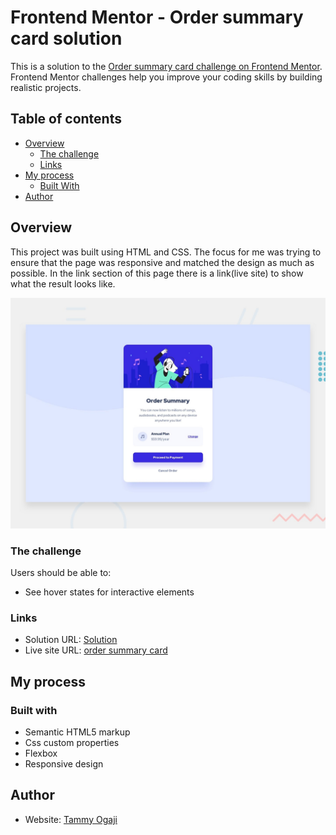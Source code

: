 # Frontend Mentor - Order summary card solution

This is a solution to the [Order summary card challenge on Frontend Mentor](https://www.frontendmentor.io/challenges/order-summary-component-QlPmajDUj). Frontend Mentor challenges help you improve your coding skills by building realistic projects.

## Table of contents

- [Overview](#overview)
  - [The challenge](#the-challenge)
  - [Links](#links)
- [My process](#my-process)
  - [Built With](#built-with)
- [Author](#author)

## Overview

This project was built using HTML and CSS. The focus for me was trying to ensure that the page was responsive and matched the design as much as possible. In the link section of this page there is a link(live site) to show what the result looks like.

![Design preview for the order summary card challenge](./design/desktop-preview.jpg)

### The challenge

Users should be able to:

- See hover states for interactive elements

### Links

- Solution URL: [Solution]()
- Live site URL: [order summary card]()

## My process

### Built with

- Semantic HTML5 markup
- Css custom properties
- Flexbox
- Responsive design

## Author

- Website: [Tammy Ogaji](https://github.com/TammyOgaji)
